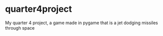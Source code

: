 # quarter4project
My quarter 4 project, a game made in pygame that is a jet dodging missiles through space
